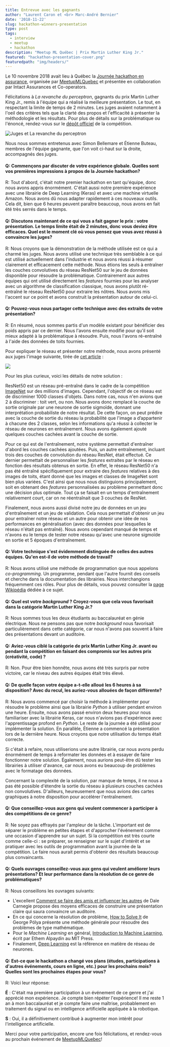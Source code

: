 ```yaml
---
title: Entrevue avec les gagnants
author: "Laurent Caron et <br> Marc-André Bernier"
date: '2018-11-22'
slug: hackathon-winners-presentation
type: post
tags:
  - interview
  - meetup
  - hackathon
description: "Meetup ML Québec | Prix Martin Luther King Jr."
featured: "hackathon-presentation-cover.png"
featuredpath: "img/headers/"
---
```


Le 10 novembre 2018 avait lieu à Québec la [Journée hackathon en assurance](https://www.facebook.com/events/185652975580020/), organisée par [MeetupMLQuebec](https://www.facebook.com/MeetupMLQuebec) et présentée en collaboration par Intact Assurances et Co-operators.

Félicitations à *La revanche du perceptron*, gagnants du prix Martin Luther King Jr., remis à l'équipe qui a réalisé la meilleure présentation. Le tout, en respectant la limite de temps de 2 minutes. Les juges avaient notamment à l'oeil des critères tels que la clarté des propos et l'efficacité à présenter la méthodologie et les résultats. Pour plus de détails sur la problématique ou l'énoncé, rendez-vous sur le [dépôt officiel](https://github.com/dot-layer/meetup-ML-assurance-hackathon) de la compétition.

![Juges et La revanche du perceptron](MeetupMLQuebec2018_053.jpg)

Nous nous sommes entretenus avec Simon Bellemare et Étienne Buteau, membres de l'équipe gagnante, que l'on voit ci-haut sur la droite, accompagnés des juges.

#### Q: Commençons par discuter de votre expérience globale. Quelles sont vos premières impressions à propos de la Journée hackathon?

R: Tout d'abord, c'était notre premier hackathon en tant qu'équipe, donc nous avons appris énormément. C'était aussi notre première expérience avec une librairie de Deep Learning (Keras) et avec une machine virtuelle Amazon. Nous avons dû nous adapter rapidement à ces nouveaux outils. Cela dit, bien que 6 heures peuvent paraître beaucoup, nous avons en fait été très serrés dans le temps.

#### Q: Discutons maintenant de ce qui vous a fait gagner le prix : votre présentation. Le temps limite était de 2 minutes, donc vous deviez être efficaces. Quel est le moment clé où vous pensez que vous avez réussi à convaincre les juges?

R: Nous croyons que la démonstration de la méthode utilisée est ce qui a charmé les juges. Nous avons utilisé une technique très semblable à ce qui est utilisé actuellement dans l'industrie et nous avons réussi à résumer clairement et efficacement cette méthode. Nous étions les seuls à entraîner les couches convolutives du réseau ResNet50 sur le jeu de données disponible pour résoudre la problématique. Contrairement aux autres équipes qui ont utilisé directement les *features* fournies pour les analyser avec un algorithme de classification classique, nous avons plutôt ré-entraîné le réseau ResNet50 pour extraire les nôtres. Nous avons mis l'accent sur ce point et avons construit la présentation autour de celui-ci.

#### Q: Pouvez-vous nous partager cette technique avec des extraits de votre présentation?

R: En résumé, nous sommes partis d'un modèle existant pour bénéficier des poids appris par ce dernier. Nous l'avons ensuite modifié pour qu'il soit mieux adapté à la problématique à résoudre. Puis, nous l'avons ré-entraîné à l'aide des données de toits fournies.

Pour expliquer le réseau et présenter notre méthode, nous avons présenté aux juges l'image suivante, tirée de [cet article](https://www.groundai.com/media/arxiv_projects/23387/) :

![](https://www.groundai.com/media/arxiv_projects/23387/res50.svg)

Pour les plus curieux, voici les détails de notre solution :  

ResNet50 est un réseau pré-entraîné dans le cadre de la compétition [ImageNet](https://www.quora.com/What-is-the-ImageNet-competition) sur des millions d'images.  Cependant, l'objectif de ce réseau est de discriminer 1000 classes d'objets. Dans notre cas, nous n'en avions que 2 à discriminer : toit vert, ou non. Nous avons donc remplacé la couche de sortie originale par une neurone de sortie sigmoïde, donnant une interprétation probabiliste de notre résultat. De cette façon, on peut prédire avec la couche de sortie du réseau la probabilité que l'image a d’appartenir à chacune des 2 classes, selon les informations qu'a réussi à collecter le réseau de neurones en entraînement. Nous avons également ajouté quelques couches cachées avant la couche de sortie.

Pour ce qui est de l'entraînement, notre système permettait 
d'entraîner d'abord les couches cachées ajoutées. Puis, un autre entraînement, incluant trois des couches de convolution du réseau ResNet, était effectué. Ce dernier permettait de personnaliser les *features*
extraites par le réseau en fonction des résultats obtenus en sortie. En effet, le réseau ResNet50 n'a pas été entraîné spécifiquement pour extraire des *features* relatives à des images de toits, étant donné que les images et classes de ImageNet sont bien plus variées. C'est ainsi que nous nous distinguions principalement, soit en obtenant des *features* personnalisées au problème permettant donc une décision plus optimale. Tout ça se faisait en un temps
d'entraînement relativement court, car on ne réentraînait que 3 couches de ResNet.

Finalement, nous avons aussi divisé notre jeu de données en un jeu d'entraînement et un jeu de validation. Cela nous permettait d'obtenir un jeu pour entraîner notre réseau et un autre pour obtenir une idée de nos performances en généralisation (avec des données pour lesquelles le réseau n'était pas entraîné). Nous avons cependant manqué de temps et n'avons eu le temps de tester notre réseau qu'avec une neurone sigmoïde en sortie et 5 époques d'entraînement.

#### Q: Votre technique s'est évidemment distinguée de celles des autres équipes. Qu'en est-il de votre méthode de travail?

R: Nous avons utilisé une méthode de programmation que nous appelons *co-programming*. Un programme, pendant que l'autre fournit des conseils et cherche dans la documentation des librairies. Nous interchangions fréquemment ces rôles. Pour plus de détails, vous pouvez consulter la [page Wikipédia](https://fr.wikipedia.org/wiki/Programmation_en_bin%C3%B4me) dédiée à ce sujet.

#### Q: Quel est votre *background* ? Croyez-vous que cela vous favorisait dans la catégorie Martin Luther King Jr.?

R: Nous sommes tous les deux étudiants au baccalauréat en génie électrique. Nous ne pensons pas que notre *background* nous favorisait particulièrement dans cette catégorie, car nous n'avons pas souvent à faire des présentations devant un auditoire.

#### Q: Aviez-vous ciblé la catégorie de prix Martin Luther King Jr. avant ou pendant la compétition en faisant des compromis sur les autres prix (créativité, code) ?

R: Non. Pour être bien honnête, nous avons été très surpris par notre victoire, car le niveau des autres équipes était très élevé. 

#### Q: De quelle façon votre équipe a-t-elle alloué les 6 heures à sa disposition? Avec du recul, les auriez-vous allouées de façon différente?

R: Nous avons commencé par choisir la méthode à implémenter pour résoudre le problème ainsi que la librairie *Python* à utiliser pendant environ une heure. Ensuite, nous avons passé environ deux heures pour nous familiariser avec la librairie Keras, car nous n'avions pas d'expérience avec l'apprentissage profond en *Python*. Le reste de la journée a été utilisé pour implémenter la solution. En parallèle, Étienne a commencé la présentation lors de la dernière heure. Nous croyons que notre utilisation du temps était correcte.

Si c'était à refaire, nous utiliserions une autre librairie, car nous avons perdu énormément de temps à reformater les données et à essayer de faire fonctionner notre solution. Également, nous aurions peut-être dû tester les librairies à utiliser d'avance, car nous avons eu beaucoup de problèmes avec le formatage des données.

Concernant la complexité de la solution, par manque de temps, il ne nous a pas été possible d'étendre la sortie du réseau à plusieurs couches cachées non convolutives. D'ailleurs, heureusement que nous avions des cartes graphiques à notre disposition pour accélérer l'entraînement.

#### Q: Que conseillez-vous aux gens qui veulent commencer à participer à des compétitions de ce genre?

R: Ne soyez pas effrayés par l'ampleur de la tâche. L'important est de séparer le problème en petites étapes et d'approcher l'événement comme une occasion d'apprendre sur un sujet. Si la compétition est très courte comme celle-ci : se préparer, se renseigner sur le sujet d'intérêt et se pratiquer avec les outils de programmation avant la journée de la compétition. Le faire nous aurait permis d'obtenir des résultats beaucoup plus convaincants.

#### Q: Quels ouvrages conseillez-vous aux gens qui veulent améliorer leurs présentations? Et leur performance dans la résolution de ce genre de problématiques?

R: Nous conseillons les ouvrages suivants:

- L'excellent [Comment se faire des amis et influencer les autres](http://www.editions-homme.com/comment-se-faire-amis-influencer-autres-nouvelle-edition/dale-carnegie/livre/9782764010310) de Dale Carnegie propose des moyens efficaces de construire une présentation claire qui saura convaincre un auditoire.
- En ce qui concerne la résolution de problème, [How to Solve It](https://press.princeton.edu/titles/669.html) de George Pólya présente une méthode générale pour résoudre des problèmes de type mathématique.
- Pour le *Machine Learning* en général, [Introduction to Machine Learning](https://mitpress.mit.edu/books/introduction-machine-learning), écrit par Ethem Alpaydin au MIT Press.
- Finalement, [Deep Learning](https://www.deeplearningbook.org/) est la référence en matière de réseau de neurones.  

#### Q: Est-ce que le hackathon a changé vos plans (études, participations à d'autres événements, cours en ligne, etc.) pour les prochains mois? Quelles sont les prochaines étapes pour vous?

R: Voici leur réponse:

**É** : C'était ma première participation à un événement de ce genre et j'ai apprécié mon expérience. Je compte bien répéter l'expérience! Il me reste 1 an à mon baccalauréat et je compte faire une maîtrise, probablement en traitement du signal ou en intelligence artificielle appliquée à la robotique.

**S** : Oui, il a définitivement contribué à augmenter mon intérêt pour l'intelligence artificielle.

Merci pour votre participation, encore une fois félicitations, et rendez-vous au prochain événement de [MeetupMLQuebec](https://www.facebook.com/MeetupMLQuebec)!

